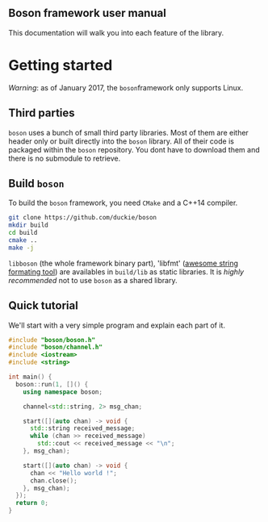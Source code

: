Boson framework user manual
---------------------------

This documentation will walk you into each feature of the library.

# Getting started

*Warning*: as of January 2017, the `boson`framework only supports Linux.

## Third parties

`boson` uses a bunch of small third party libraries. Most of them are either header only or built directly into the `boson` library. All of their code is packaged within the `boson` repository. You dont have to download them and there is no submodule to retrieve.

## Build `boson`

To build the `boson` framework, you need `CMake` and a C++14 compiler.

```bash
git clone https://github.com/duckie/boson
mkdir build
cd build
cmake ..
make -j
```

`libboson` (the whole framework binary part), 'libfmt' ([awesome string formating tool](http://fmtlib.net))  are availables in `build/lib` as static libraries. It is *highly recommended* not to use `boson` as a shared library.

## Quick tutorial

We'll start with a very simple program and explain each part of it.

```c++
#include "boson/boson.h"
#include "boson/channel.h"
#include <iostream>
#include <string>

int main() {
  boson::run(1, []() {
    using namespace boson;

    channel<std::string, 2> msg_chan;

    start([](auto chan) -> void {
      std::string received_message;
      while (chan >> received_message)
        std::cout << received_message << "\n";
    }, msg_chan);

    start([](auto chan) -> void {
      chan << "Hello world !";
      chan.close();
    }, msg_chan);
  });
  return 0;
}
```






